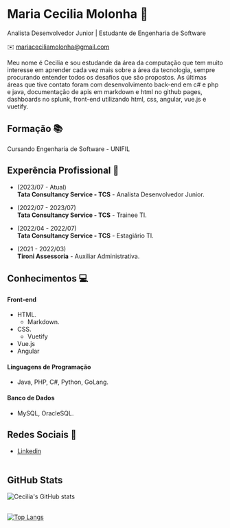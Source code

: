 # Maria Cecilia Molonha :woman:
Analista Desenvolvedor Junior | Estudante de Engenharia de Software

:envelope:  mariaceciliamolonha@gmail.com

Meu nome é Cecilia e sou estudande da área da computação que tem muito interesse em aprender cada vez mais sobre a área da tecnologia, sempre procurando entender todos os desafios que são propostos. As últimas áreas que tive contato foram com desenvolvimento back-end em c# e php e java, documentação de apis em markdown e html no github pages, dashboards no splunk, front-end utilizando html, css, angular, vue.js e vuetify.

## Formação :books:
Cursando Engenharia de Software - UNIFIL

## Experência Profissional :office:

* (2023/07 -  Atual) <br>
**Tata Consultancy Service - TCS** -
Analista Desenvolvedor Junior.

* (2022/07 -  2023/07) <br>
**Tata Consultancy Service - TCS** -
Trainee TI.


* (2022/04 -  2022/07) <br>
**Tata Consultancy Service - TCS** -
Estagiário TI.


* (2021 -  2022/03) <br>
**Tironi Assessoria** -
Auxiliar Administrativa.
  

## Conhecimentos :computer:

#### Front-end
* HTML.
  * Markdown.
* CSS.
  * Vuetify
* Vue.js
* Angular

#### Linguagens de Programação
* Java, PHP, C#, Python, GoLang.

#### Banco de Dados
* MySQL, OracleSQL.

## Redes Sociais :iphone:
*  [Linkedin](https://www.linkedin.com/in/maria-cecilia-molonha-99646a1ba/)
<br/><br/>

## GitHub Stats

![Cecilia's GitHub stats](https://github-readme-stats.vercel.app/api?username=mariaceciliaa&show_icons=true&theme=radical)
<br/><br/>

[![Top Langs](https://github-readme-stats.vercel.app/api/top-langs/?username=mariaceciliaa&layout=compact)](https://github.com/mariaceciliaa/github-readme-stats)
